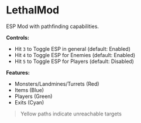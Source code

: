 # LethalMod

ESP Mod with pathfinding capabilities.

**Controls:**

- Hit `3` to Toggle ESP in general (default: Enabled)
- Hit `4` to Toggle ESP for Enemies (default: Enabled)
- Hit `5` to Toggle ESP for Players (default: Disabled)

**Features:**

- Monsters/Landmines/Turrets (Red)
- Items (Blue)
- Players (Green)
- Exits (Cyan)

> Yellow paths indicate unreachable targets
